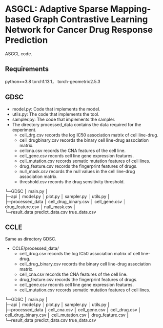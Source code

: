 # ASGCL: Adaptive Sparse Mapping-based Graph Contrastive Learning Network for Cancer Drug Response Prediction

ASGCL code.

## Requirements
python==3.8
torch1.13.1，
torch-geometric2.5.3

## GDSC

- model.py: Code that implements the model.
- utils.py: The code that implements the tool.
- sampler.py: The code that implements the sampler.
- The directory processed_data contains the data required for the experiment.
  - cell_drg.csv records the log IC50 association matrix of cell line-drug. 
  - cell_drugbinary.csv records the binary cell line-drug association matrix. 
  - cellcna.csv records the CNA features of the cell line. 
  - cell_gene.csv records cell line gene expression features. 
  - cell_mutation.csv records somatic mutation features of cell lines. 
  - drug_feature.csv records the fingerprint features of drugs. 
  - null_mask.csv records the null values in the cell line-drug association matrix. 
  - threshold.csv records the drug sensitivity threshold.

└─GDSC
    │  main.py
    │  
    ├─api
    │      model.py
    │      plot.py
    │      sampler.py
    │      utils.py
    │      
    ├─processed_data
    │      cell_drug_binary.csv
    │      cell_gene.csv
    │      drug_feature.csv
    │      null_mask.csv
    │      
    └─result_data
            predict_data.csv
            true_data.csv
            


## CCLE

Same as directory GDSC.

- CCLE/processed_data/ 
  - cell_drug.csv records the log IC50 association matrix of cell line-drug. 
  - cell_drug_binary.csv records the binary cell line-drug association matrix. 
  - cell_cna.csv records the CNA features of the cell line. 
  - drug_feature.csv records the fingerprint features of drugs. 
  - cell_gene.csv records cell line gene expression features. 
  - cell_mutation.csv records somatic mutation features of cell lines.

└─GDSC
    │  main.py
    │  
    ├─api
    │      model.py
    │      plot.py
    │      sampler.py
    │      utils.py
    │      
    ├─processed_data
    │      cell_cna.csv
    │      cell_gene.csv
    │      cell_drug.csv
    │      cell_drug_binary.csv
    │      cell_mutation.csv
    │      drug_feature.csv
    │      
    └─result_data
            predict_data.csv
            true_data.csv






